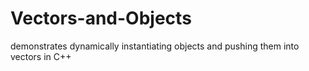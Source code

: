 # Vectors-and-Objects
demonstrates dynamically instantiating objects and pushing them into vectors in C++

